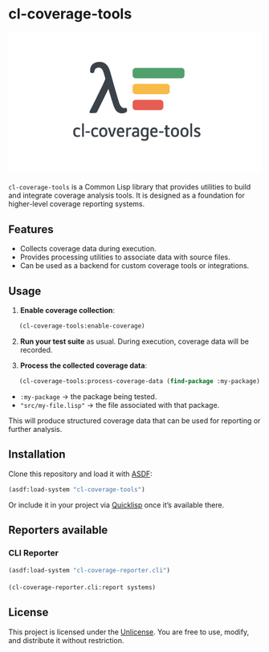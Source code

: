 # cl-coverage-tools

![cl-coverage-tools](https://github.com/cl-sdk/cl-coverage-tools/blob/main/extra/banner.png?raw=true "cl-coverage-tools")

`cl-coverage-tools` is a Common Lisp library that provides utilities to build and integrate coverage analysis tools.
It is designed as a foundation for higher-level coverage reporting systems.

## Features

- Collects coverage data during execution.
- Provides processing utilities to associate data with source files.
- Can be used as a backend for custom coverage tools or integrations.

## Usage

1. **Enable coverage collection**:

```lisp
   (cl-coverage-tools:enable-coverage)
```

2. **Run your test suite** as usual. During execution, coverage data will be recorded.

3. **Process the collected coverage data**:

```lisp
   (cl-coverage-tools:process-coverage-data (find-package :my-package) "src/my-file.lisp")
```

   * `:my-package` → the package being tested.
   * `"src/my-file.lisp"` → the file associated with that package.

This will produce structured coverage data that can be used for reporting or further analysis.

## Installation

Clone this repository and load it with [ASDF](https://common-lisp.net/project/asdf/):

```lisp
(asdf:load-system "cl-coverage-tools")
```

Or include it in your project via [Quicklisp](https://www.quicklisp.org/) once it’s available there.

## Reporters available

### CLI Reporter

```lisp
(asdf:load-system "cl-coverage-reporter.cli")

(cl-coverage-reporter.cli:report systems)
```

## License

This project is licensed under the [Unlicense](https://unlicense.org/).
You are free to use, modify, and distribute it without restriction.
